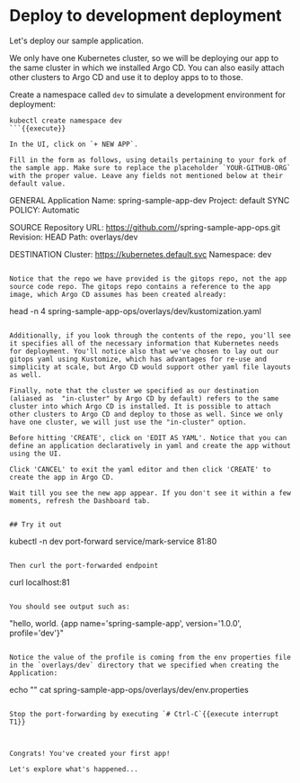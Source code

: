 # Deploy to development deployment

Let's deploy our sample application.

We only have one Kubernetes cluster, so we will be deploying our app to the same cluster in which we installed Argo CD. You can also easily attach other clusters to Argo CD and use it to deploy apps to to those.

Create a namespace called `dev` to simulate a development environment for deployment:

```
kubectl create namespace dev
```{{execute}}

In the UI, click on `+ NEW APP`.

Fill in the form as follows, using details pertaining to your fork of the sample app. Make sure to replace the placeholder `YOUR-GITHUB-ORG` with the proper value. Leave any fields not mentioned below at their default value.
```
GENERAL
Application Name: spring-sample-app-dev
Project: default
SYNC POLICY: Automatic

SOURCE
Repository URL: https://github.com/<YOUR-GITHUB-ORG>/spring-sample-app-ops.git
Revision: HEAD
Path: overlays/dev

DESTINATION
Cluster: https://kubernetes.default.svc
Namespace: dev
```

Notice that the repo we have provided is the gitops repo, not the app source code repo. The gitops repo contains a reference to the app image, which Argo CD assumes has been created already:
```
head -n 4 spring-sample-app-ops/overlays/dev/kustomization.yaml
```{{execute}}

Additionally, if you look through the contents of the repo, you'll see it specifies all of the necessary information that Kubernetes needs for deployment. You'll notice also that we've chosen to lay out our gitops yaml using Kustomize, which has advantages for re-use and simplicity at scale, but Argo CD would support other yaml file layouts as well.

Finally, note that the cluster we specified as our destination (aliased as  "in-cluster" by Argo CD by default) refers to the same cluster into which Argo CD is installed. It is possible to attach other clusters to Argo CD and deploy to those as well. Since we only have one cluster, we will just use the "in-cluster" option.

Before hitting 'CREATE', click on 'EDIT AS YAML'. Notice that you can define an application declaratively in yaml and create the app without using the UI.

Click 'CANCEL' to exit the yaml editor and then click 'CREATE' to create the app in Argo CD.

Wait till you see the new app appear. If you don't see it within a few moments, refresh the Dashboard tab.


## Try it out

```
kubectl -n dev port-forward service/mark-service 81:80
```{{execute T1}}

Then curl the port-forwarded endpoint

```
curl localhost:81
```{{execute T2}}

You should see output such as:
```
"hello, world.  {app name='spring-sample-app', version='1.0.0', profile='dev'}"
```

Notice the value of the profile is coming from the env properties file in the `overlays/dev` directory that we specified when creating the Application:
```
echo ""
cat spring-sample-app-ops/overlays/dev/env.properties
```{{execute}}

Stop the port-forwarding by executing `# Ctrl-C`{{execute interrupt T1}}



Congrats! You've created your first app!

Let's explore what's happened...
